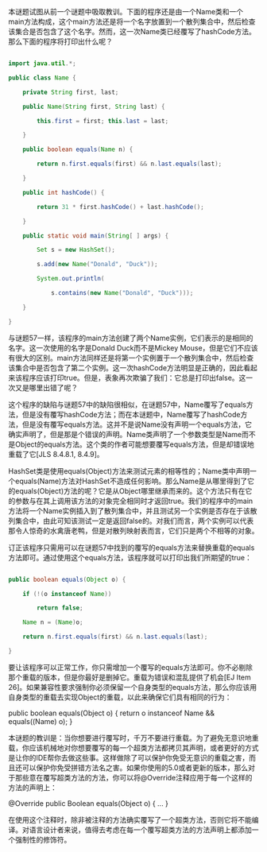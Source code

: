 本谜题试图从前一个谜题中吸取教训。下面的程序还是由一个Name类和一个main方法构成，这个main方法还是将一个名字放置到一个散列集合中，然后检查该集合是否包含了这个名字。然而，这一次Name类已经覆写了hashCode方法。那么下面的程序将打印出什么呢？ 
```java  
import java.util.*;
public class Name {
    private String first, last;
    public Name(String first, String last) {
        this.first = first; this.last = last;
    }
    public boolean equals(Name n) {
        return n.first.equals(first) && n.last.equals(last);
    }    
    public int hashCode() {
        return 31 * first.hashCode() + last.hashCode(); 
    }
    public static void main(String[ ] args) {
        Set s = new HashSet();
        s.add(new Name("Donald", "Duck"));
        System.out.println(
            s.contains(new Name("Donald", "Duck")));
    }
}
```
与谜题57一样，该程序的main方法创建了两个Name实例，它们表示的是相同的名字。这一次使用的名字是Donald Duck而不是Mickey Mouse，但是它们不应该有很大的区别。main方法同样还是将第一个实例置于一个散列集合中，然后检查该集合中是否包含了第二个实例。这一次hashCode方法明显是正确的，因此看起来该程序应该打印true。但是，表象再次欺骗了我们：它总是打印出false。这一次又是哪里出错了呢？ 
这个程序的缺陷与谜题57中的缺陷很相似，在谜题57中，Name覆写了equals方法，但是没有覆写hashCode方法；而在本谜题中，Name覆写了hashCode方法，但是没有覆写equals方法。这并不是说Name没有声明一个equals方法，它确实声明了，但是那是个错误的声明。Name类声明了一个参数类型是Name而不是Object的equals方法。这个类的作者可能想要覆写equals方法，但是却错误地重载了它[JLS 8.4.8.1, 8.4.9]。 
HashSet类是使用equals(Object)方法来测试元素的相等性的；Name类中声明一个equals(Name)方法对HashSet不造成任何影响。那么Name是从哪里得到了它的equals(Object)方法的呢？它是从Object哪里继承而来的。这个方法只有在它的参数与在其上调用该方法的对象完全相同时才返回true。我们的程序中的main方法将一个Name实例插入到了散列集合中，并且测试另一个实例是否存在于该散列集合中，由此可知该测试一定是返回false的。对我们而言，两个实例可以代表那令人惊奇的水禽唐老鸭，但是对散列映射表而言，它们只是两个不相等的对象。 
订正该程序只需用可以在谜题57中找到的覆写的equals方法来替换重载的equals方法即可。通过使用这个equals方法，该程序就可以打印出我们所期望的true： 
```java  
public boolean equals(Object o) {
    if (!(o instanceof Name))
        return false;
    Name n = (Name)o;
    return n.first.equals(first) && n.last.equals(last);
}
```
要让该程序可以正常工作，你只需增加一个覆写的equals方法即可。你不必剔除那个重载的版本，但是你最好是删掉它。重载为错误和混乱提供了机会[EJ Item 26]。如果兼容性要求强制你必须保留一个自身类型的equals方法，那么你应该用自身类型的重载去实现Object的重载，以此来确保它们具有相同的行为： 
public boolean equals(Object o) { return o instanceof Name && equals((Name) o); } 
本谜题的教训是：当你想要进行覆写时，千万不要进行重载。为了避免无意识地重载，你应该机械地对你想要覆写的每一个超类方法都拷贝其声明，或者更好的方式是让你的IDE帮你去做这些事。这样做除了可以保护你免受无意识的重载之害，而且还可以保护你免受拼错方法名之害。如果你使用的5.0或者更新的版本，那么对于那些意在覆写超类方法的方法，你可以将@Override注释应用于每一个这样的方法的声明上： 
@Override public Boolean equals(Object o) { ... }
在使用这个注释时，除非被注释的方法确实覆写了一个超类方法，否则它将不能编译。对语言设计者来说，值得去考虑在每一个覆写超类方法的方法声明上都添加一个强制性的修饰符。